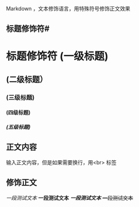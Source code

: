 Markdown ，文本修饰语言，用特殊符号修饰正文效果<br> 

## 标题修饰符\#

# 标题修饰符 (一级标题)
## (二级标题）
### (三级标题)
#### (四级标题)
##### (五级标题)

## 正文内容
   
   输入正文内容，但是如果需要换行，用\<br\> 标签

## 修饰正文

*一段测试文本*
**一段测试文本**
***一段测试文本***
~~一段测试文本~~
